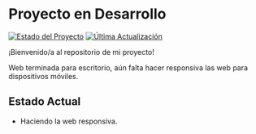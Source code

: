 # Proyecto en Desarrollo

[![Estado del Proyecto](https://img.shields.io/badge/Estado-En%20Desarrollo-yellow.svg)](https://github.com/MaciasDaniel/Clinica-Dental-App)
[![Última Actualización](https://img.shields.io/badge/Última%20Actualización-Diciembre%202024-blue.svg)](https://github.com/MaciasDaniel/Clinica-Dental-App/commits/main/)

¡Bienvenido/a al repositorio de mi proyecto!

Web terminada para escritorio, aún falta hacer responsiva las web para dispositivos móviles.

## Estado Actual

- Haciendo la web responsiva.